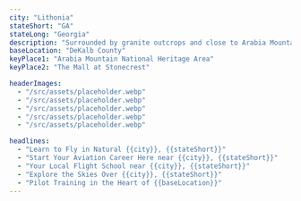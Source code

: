 ```yaml
---
city: "Lithonia"
stateShort: "GA"
stateLong: "Georgia"
description: "Surrounded by granite outcrops and close to Arabia Mountain, this city offers a blend of nature and history."
baseLocation: "DeKalb County"
keyPlace1: "Arabia Mountain National Heritage Area"
keyPlace2: "The Mall at Stonecrest"

headerImages:
  - "/src/assets/placeholder.webp"
  - "/src/assets/placeholder.webp"
  - "/src/assets/placeholder.webp"
  - "/src/assets/placeholder.webp"
  - "/src/assets/placeholder.webp"

headlines:
  - "Learn to Fly in Natural {{city}}, {{stateShort}}"
  - "Start Your Aviation Career Here near {{city}}, {{stateShort}}"
  - "Your Local Flight School near {{city}}, {{stateShort}}"
  - "Explore the Skies Over {{city}}, {{stateShort}}"
  - "Pilot Training in the Heart of {{baseLocation}}"
---
```

